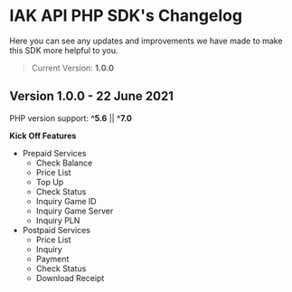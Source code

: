 # IAK API PHP SDK's Changelog
Here you can see any updates and improvements we have made to make this SDK more helpful to you.

> Current Version: **1.0.0**

## Version 1.0.0 - 22 June 2021
PHP version support: **^5.6** || **^7.0**

**Kick Off Features**
- Prepaid Services
    - Check Balance
    - Price List
    - Top Up
    - Check Status
    - Inquiry Game ID
    - Inquiry Game Server
    - Inquiry PLN
- Postpaid Services
    - Price List
    - Inquiry
    - Payment
    - Check Status
    - Download Receipt